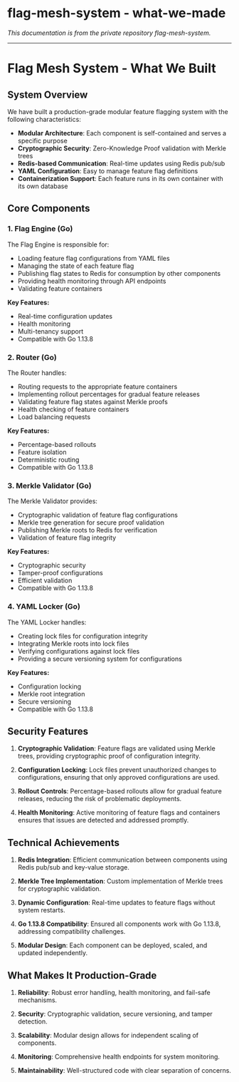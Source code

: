 # flag-mesh-system - what-we-made

*This documentation is from the private repository flag-mesh-system.*

---

# Flag Mesh System - What We Built

## System Overview

We have built a production-grade modular feature flagging system with the following characteristics:

- **Modular Architecture**: Each component is self-contained and serves a specific purpose
- **Cryptographic Security**: Zero-Knowledge Proof validation with Merkle trees
- **Redis-based Communication**: Real-time updates using Redis pub/sub
- **YAML Configuration**: Easy to manage feature flag definitions
- **Containerization Support**: Each feature runs in its own container with its own database

## Core Components

### 1. Flag Engine (Go)

The Flag Engine is responsible for:
- Loading feature flag configurations from YAML files
- Managing the state of each feature flag
- Publishing flag states to Redis for consumption by other components
- Providing health monitoring through API endpoints
- Validating feature containers

**Key Features:**
- Real-time configuration updates
- Health monitoring
- Multi-tenancy support
- Compatible with Go 1.13.8

### 2. Router (Go)

The Router handles:
- Routing requests to the appropriate feature containers
- Implementing rollout percentages for gradual feature releases
- Validating feature flag states against Merkle proofs
- Health checking of feature containers
- Load balancing requests

**Key Features:**
- Percentage-based rollouts
- Feature isolation
- Deterministic routing
- Compatible with Go 1.13.8

### 3. Merkle Validator (Go)

The Merkle Validator provides:
- Cryptographic validation of feature flag configurations
- Merkle tree generation for secure proof validation
- Publishing Merkle roots to Redis for verification
- Validation of feature flag integrity

**Key Features:**
- Cryptographic security
- Tamper-proof configurations
- Efficient validation
- Compatible with Go 1.13.8

### 4. YAML Locker (Go)

The YAML Locker handles:
- Creating lock files for configuration integrity
- Integrating Merkle roots into lock files
- Verifying configurations against lock files
- Providing a secure versioning system for configurations

**Key Features:**
- Configuration locking
- Merkle root integration
- Secure versioning
- Compatible with Go 1.13.8

## Security Features

1. **Cryptographic Validation**: Feature flags are validated using Merkle trees, providing cryptographic proof of configuration integrity.

2. **Configuration Locking**: Lock files prevent unauthorized changes to configurations, ensuring that only approved configurations are used.

3. **Rollout Controls**: Percentage-based rollouts allow for gradual feature releases, reducing the risk of problematic deployments.

4. **Health Monitoring**: Active monitoring of feature flags and containers ensures that issues are detected and addressed promptly.

## Technical Achievements

1. **Redis Integration**: Efficient communication between components using Redis pub/sub and key-value storage.

2. **Merkle Tree Implementation**: Custom implementation of Merkle trees for cryptographic validation.

3. **Dynamic Configuration**: Real-time updates to feature flags without system restarts.

4. **Go 1.13.8 Compatibility**: Ensured all components work with Go 1.13.8, addressing compatibility challenges.

5. **Modular Design**: Each component can be deployed, scaled, and updated independently.

## What Makes It Production-Grade

1. **Reliability**: Robust error handling, health monitoring, and fail-safe mechanisms.

2. **Security**: Cryptographic validation, secure versioning, and tamper detection.

3. **Scalability**: Modular design allows for independent scaling of components.

4. **Monitoring**: Comprehensive health endpoints for system monitoring.

5. **Maintainability**: Well-structured code with clear separation of concerns.
